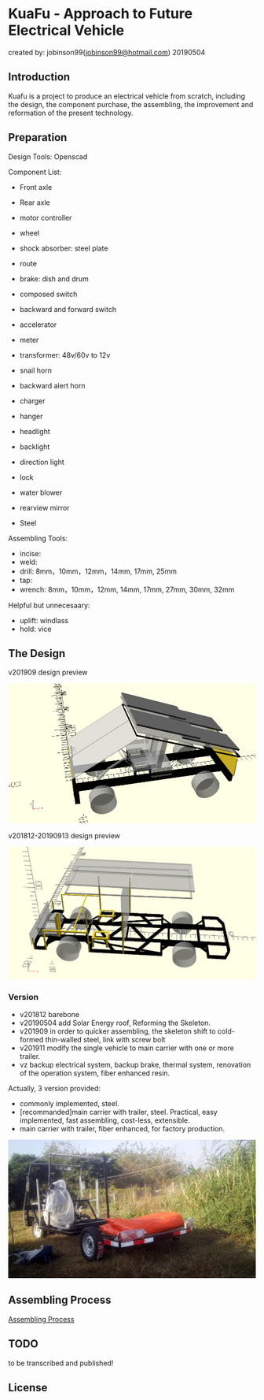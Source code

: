 KuaFu - Approach to Future Electrical Vehicle 
=============================

created by: jobinson99(jobinson99@hotmail.com) 20190504

## Introduction

Kuafu is a project to produce an electrical vehicle from scratch, including the design, the component purchase, the assembling, the improvement and reformation of the present technology.

## Preparation

Design Tools: Openscad

Component List:
- Front axle
- Rear axle
- motor controller
- wheel
- shock absorber: steel plate
- route
- brake: dish and drum
- composed switch
- backward and forward switch
- accelerator
- meter
- transformer: 48v/60v to 12v
- snail horn 
- backward alert horn
- charger
- hanger
- headlight
- backlight
- direction light
- lock
- water blower
- rearview mirror


- Steel


Assembling Tools:

- incise:
- weld:
- drill: 8mm，10mm，12mm，14mm, 17mm, 25mm
- tap:
- wrench: 8mm，10mm，12mm, 14mm, 17mm, 27mm, 30mm, 32mm


Helpful but unnecesaary:
- uplift:  windlass
- hold: vice

## The Design

v201909 design preview

![v201909](docs/ev-kuafu-201909.png)

v201812-20190913 design preview

![v201812-20190913](docs/20190913.png)


### Version

- v201812 barebone
- v20190504 add Solar Energy roof, Reforming the Skeleton.
- v201909 in order to quicker assembling, the skeleton shift to cold-formed thin-walled steel, link with screw bolt
- v201911 modify the single vehicle to main carrier with one or more trailer.
- vz backup electrical system, backup brake, thermal system, renovation of the operation system, fiber enhanced resin.

Actually, 3 version provided:
- commonly implemented, steel.
- [recommanded]main carrier with trailer, steel. Practical, easy implemented, fast assembling, cost-less, extensible.
- main carrier with trailer, fiber enhanced, for factory production.

![v201911-assembling-complete](docs/20191110_081230.jpg)

## Assembling Process

[Assembling Process](/docs/装配流程图.md)


## TODO

to be transcribed and published!


## License


